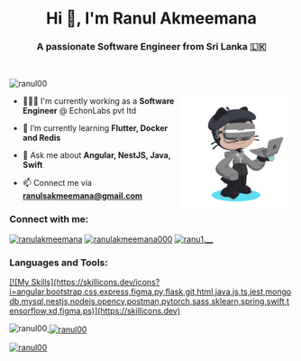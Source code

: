 <h1 align="center">Hi 👋, I'm Ranul Akmeemana</h1>
<h3 align="center">A passionate Software Engineer from Sri Lanka 🇱🇰</h3>
<br>
<p align="left"> <img src="https://komarev.com/ghpvc/?username=ranul00&label=Profile%20views&color=0e75b6&style=flat" alt="ranul00" /> </p>

<img align="right" width="200" height="200" src="octocat.png">

- 👨🏻‍💻 I'm currently working as a **Software Engineer** @ EchonLabs pvt ltd

- 🌱 I’m currently learning **Flutter, Docker and Redis**

- 💬 Ask me about **Angular, NestJS, Java, Swift**

- 📫 Connect me via **ranulsakmeemana@gmail.com**

<h3 align="left">Connect with me:</h3>
<p align="left">
<a href="https://linkedin.com/in/ranulakmeemana" target="blank"><img src="https://img.shields.io/badge/Linkedin-%230077B5.svg?&style=for-the-badge&logo=linkedin&logoColor=white" alt="ranulakmeemana" /></a>
<a href="https://fb.com/ranulakmeemana000" target="blank"><img src="https://img.shields.io/badge/Facebook-1877F2?style=for-the-badge&logo=facebook&logoColor=white" alt="ranulakmeemana000"/></a>
<a href="https://instagram.com/ranu1.__"  target="blank"><img src="https://img.shields.io/badge/Instagram-d62976?style=for-the-badge&logo=instagram&logoColor=white" alt="ranu1.__"/></a>

</p>

<h3 align="left">Languages and Tools:</h3>
<p align="left"> <a href="https://angular.io" target="_blank" rel="noreferrer"> 
<!-- [![My Skills](https://skillicons.dev/icons?i=angular,bootstrap,css,express,figma,py,flask,git,html,java,js,ts,jest,mongodb,mysql,nestjs,nodejs,opencv,postman,pytorch,sass,sklearn,spring,swift,tensorflow,xd,figma,ps)](https://skillicons.dev) -->
[![My Skills](https://skillicons.dev/icons?i=angular,bootstrap,css,express,figma,py,flask,git,html,java,js,ts,jest,mongodb,mysql,nestjs,nodejs,opencv,postman,pytorch,sass,sklearn,spring,swift,tensorflow,xd,figma,ps)](https://skillicons.dev)

<p><img align="left" src="https://github-readme-stats.vercel.app/api/top-langs?username=ranul00&show_icons=true&locale=en&layout=compact&theme=tokyonight" alt="ranul00" /></p>

<p>&nbsp;<img align="center" src="https://github-readme-stats.vercel.app/api?username=ranul00&show_icons=true&locale=en&theme=tokyonight" alt="ranul00" /></p>

<p><img align="center" src="https://github-readme-streak-stats.herokuapp.com/?user=ranul00&&theme=tokyonight" alt="ranul00" /></p>
